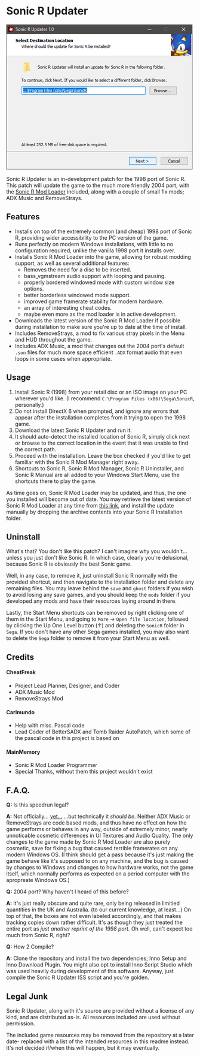 # Sonic R Updater
![Image of SRUpdater](https://raw.githubusercontent.com/cheatfreak47/SRUpdater/master/repo.png)

Sonic R Updater is an in-development patch for the 1998 port of Sonic R.
This patch will update the game to the much more friendly 2004 port, with the [Sonic R Mod Loader](https://github.com/sonicretro/sonicr-mod-loader/releases) included, along with a couple of small fix mods; ADX Music and RemoveStrays.

## Features

 - Installs on top of the extremely common (and cheap) 1998 port of Sonic R, providing wider accessibility to the PC version of the game.
 - Runs perfectly on modern Windows installations, with little to no configuration required, unlike the vanilla 1998 port it installs over.
 - Installs Sonic R Mod Loader into the game, allowing for robust modding support, as well as several additional features:
	- Removes the need for a disc to be inserted.
	- bass_vgmstream audio support with looping and pausing.
	- properly bordered windowed mode with custom window size options.
	- better borderless windowed mode support.
	- improved game framerate stability for modern hardware.
	- an array of interesting cheat codes.
	- maybe even more as the mod loader is in active development.
 - Downloads the latest version of the Sonic R Mod Loader if possible during installation to make sure you're up to date at the time of install.
 - Includes RemoveStrays, a mod to fix various stray pixels in the Menu and HUD throughout the game.
 - Includes ADX Music, a mod that changes out the 2004 port's default `.son` files for much more space efficient `.ADX` format audio that even loops in some cases when appropriate.

## Usage

1. Install Sonic R (1998) from your retail disc or an ISO image on your PC wherever you'd like. (I recommend `C:\Program Files (x86)\Sega\SonicR`, personally.)
2. Do not install DirectX 6 when prompted, and ignore any errors that appear after the installation completes from it trying to open the 1998 game.
3. Download the latest Sonic R Updater and run it.
4. It should auto-detect the installed location of Sonic R, simply click next or browse to the correct location in the event that it was unable to find the correct path.
5. Proceed with the installation. Leave the box checked if you'd like to get familiar with the Sonic R Mod Manager right away.
6. Shortcuts to Sonic R, Sonic R Mod Manager, Sonic R Uninstaller, and Sonic R Manual are all added to your Windows Start Menu, use the shortcuts there to play the game.

As time goes on, Sonic R Mod Loader may be updated, and thus, the one you installed will become out of date. You may retrieve the latest version of Sonic R Mod Loader at any time from [this link](http://mm.reimuhakurei.net/misc/SonicRModLoader.7z), and install the update manually by dropping the archive contents into your Sonic R Installation folder.

## Uninstall

What's that? You don't like this patch? I can't imagine why you wouldn't... unless you just don't like Sonic R. In which case, clearly you're delusional, because Sonic R is obviously the best Sonic game. 

Well, in any case, to remove it, just uninstall Sonic R normally with the provided shortcut, and then navigate to the installation folder and delete any remaining files. You may leave behind the `save` and `ghost` folders if you wish to avoid losing any save games, and you should keep the `mods` folder if you developed any mods and have their resources laying around in there.

Lastly, the Start Menu shortcuts can be removed by right clicking one of them in the Start Menu, and going to `More` → `Open file location`, followed by clicking the Up One Level button (↑) and deleting the `SonicR` folder in `Sega`. If you don't have any other Sega games installed, you may also want to delete the `Sega` folder to remove it from your Start Menu as well.

## Credits	
#### CheatFreak
 - Project Lead Planner, Designer, and Coder
 - ADX Music Mod
 - RemoveStrays Mod

#### Carlmundo
 - Help with misc. Pascal code
 - Lead Coder of BetterSADX and Tomb Raider AutoPatch, which some of the pascal code in this project is based on
 
#### MainMemory
 - Sonic R Mod Loader Programmer
 - Special Thanks, without them this project wouldn't exist

## F.A.Q.
**Q:** Is this speedrun legal?

**A:** Not officially... [yet...](https://www.speedrun.com/Sonic_R/thread/zc91h) ...but technically it _should be._ Neither ADX Music or RemoveStrays are code based mods, and thus have no effect on how the game performs or behaves in any way, outside of extremely minor, nearly unnoticable cosmetic differences in UI Textures and Audio Quality. The only changes to the game made by Sonic R Mod Loader are also purely cosmetic, save for fixing a bug that caused terrible framerates on any modern Windows OS. (I think should get a pass because it's just making the game behave like it's supposed to on any machine, and the bug is caused by changes to Windows and changes to how hardware works, not the game itself, which normally performs as expected on a period computer with the apropreate Windows OS.)


**Q:** 2004 port? Why haven't I heard of this before?

**A:** It's just really obscure and quite rare, only being released in limitied quantities in the UK and Australia. (to our current knowledge, at least...) On top of that, the boxes are not even labeled accordingly, and that makes tracking copies down rather difficult. It's as though they just treated the entire port as _just another reprint of the 1998 port._ Oh well, can't expect too much from Sonic R, right?


**Q:** How 2 Compile?

**A:** Clone the repository and install the two dependencies; Inno Setup and Inno Download Plugin. You might also opt to install Inno Script Studio which was used heavily during development of this software. Anyway, just compile the Sonic R Updater ISS script and you're golden.

## Legal Junk
Sonic R Updater, along with it's source are provided without a license of any kind, and are distributed as-is. All resources included are used without permission.

The included game resources may be removed from the repository at a later date- replaced with a list of the intended resources in this readme instead. It's not decided if/when this will happen, but it may eventually.